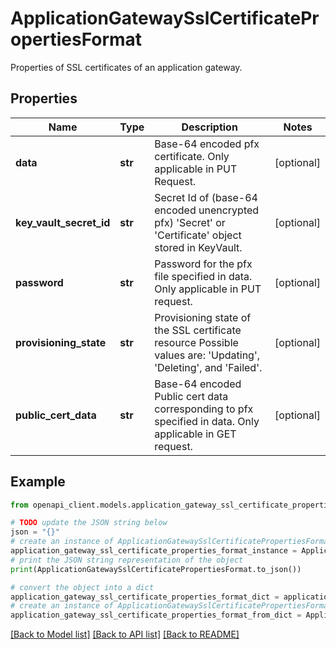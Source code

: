 # ApplicationGatewaySslCertificatePropertiesFormat

Properties of SSL certificates of an application gateway.

## Properties

Name | Type | Description | Notes
------------ | ------------- | ------------- | -------------
**data** | **str** | Base-64 encoded pfx certificate. Only applicable in PUT Request. | [optional] 
**key_vault_secret_id** | **str** | Secret Id of (base-64 encoded unencrypted pfx) &#39;Secret&#39; or &#39;Certificate&#39; object stored in KeyVault. | [optional] 
**password** | **str** | Password for the pfx file specified in data. Only applicable in PUT request. | [optional] 
**provisioning_state** | **str** | Provisioning state of the SSL certificate resource Possible values are: &#39;Updating&#39;, &#39;Deleting&#39;, and &#39;Failed&#39;. | [optional] 
**public_cert_data** | **str** | Base-64 encoded Public cert data corresponding to pfx specified in data. Only applicable in GET request. | [optional] 

## Example

```python
from openapi_client.models.application_gateway_ssl_certificate_properties_format import ApplicationGatewaySslCertificatePropertiesFormat

# TODO update the JSON string below
json = "{}"
# create an instance of ApplicationGatewaySslCertificatePropertiesFormat from a JSON string
application_gateway_ssl_certificate_properties_format_instance = ApplicationGatewaySslCertificatePropertiesFormat.from_json(json)
# print the JSON string representation of the object
print(ApplicationGatewaySslCertificatePropertiesFormat.to_json())

# convert the object into a dict
application_gateway_ssl_certificate_properties_format_dict = application_gateway_ssl_certificate_properties_format_instance.to_dict()
# create an instance of ApplicationGatewaySslCertificatePropertiesFormat from a dict
application_gateway_ssl_certificate_properties_format_from_dict = ApplicationGatewaySslCertificatePropertiesFormat.from_dict(application_gateway_ssl_certificate_properties_format_dict)
```
[[Back to Model list]](../README.md#documentation-for-models) [[Back to API list]](../README.md#documentation-for-api-endpoints) [[Back to README]](../README.md)


